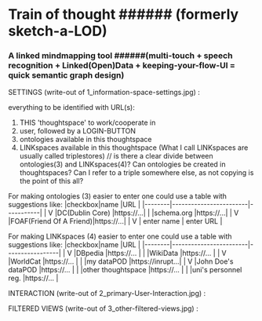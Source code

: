 # Train of thought ###### (formerly sketch-a-LOD)

### A linked mindmapping tool ######(multi-touch + speech recognition + Linked(Open)Data + keeping-your-flow-UI = quick semantic graph design)


SETTINGS (write-out of 1_information-space-settings.jpg) :

everything to be identified with URL(s):
1. THIS 'thoughtspace' to work/cooperate in
2. user, followed by a LOGIN-BUTTON
3. ontologies available in this thoughtspace
4. LINKspaces available in this thoughtspace (What I call LINKspaces are usually called triplestores)
// is there a clear divide between ontologies(3) and LINKspaces(4)? Can ontologies be created in thoughtspaces? Can I refer to a triple somewhere else, as not copying is the point of this all?

For making ontologies (3) easier to enter one could use a table with suggestions like:
|checkbox|name                    |URL        |
|--------|------------------------|-----------|
|      V |DC(Dublin Core)         |https://...|
|        |schema.org              |https://...|
|      V |FOAF(Friend Of A Friend)|https://...|
|      V | enter name             | enter URL |

For making LINKspaces (4) easier to enter one could use a table with suggestions like:
|checkbox|name                    |URL              |
|--------|------------------------|-----------------|
|      V |DBpedia                 |https://...      |
|        |WikiData                |https://...      |
|      V |WorldCat                |https://...      |
|        |my dataPOD              |https://inrupt...|
|      V |John Doe's dataPOD      |https://...      |
|        |other thoughtspace      |https://...      |
|        |uni's personnel reg.    |https://...      |

INTERACTION (write-out of 2_primary-User-Interaction.jpg) :


FILTERED VIEWS (write-out of 3_other-filtered-views.jpg) :
